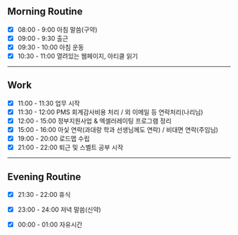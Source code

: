 ## Morning Routine
- [x] 08:00 - 9:00 아침 말씀(구약)
- [x] 09:00 - 9:30 출근
- [x] 09:30 - 10:00 아침 운동
- [x] 10:30 - 11:00 열려있는 웹페이지, 아티클 읽기
***
## Work
- [x] 11:00 - 11:30 업무 시작
- [x] 11:30 - 12:00 PMS 회계감사비용 처리 / 외 이메일 등 연락처리(나리님)
- [x] 12:00 - 15:00 정부지원사업 & 엑셀러레이팅 프로그램 정리
- [x] 15:00 - 16:00 아싳 연락(과대랑 학과 선생님께도 연락) / 비대면 연락(주임님)
- [x] 19:00 - 20:00 로드맵 수립
- [x] 21:00 - 22:00 퇴근 및 스벨트 공부 시작
***
## Evening Routine 
- [x] 21:30 - 22:00 휴식
- [x] 23:00 - 24:00 저녁 말씀(신약)
- [x] 00:00 - 01:00 자유시간

